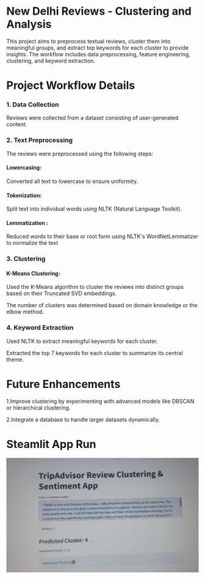 # New Delhi Reviews - Clustering and Analysis

This project aims to preprocess textual reviews, cluster them into meaningful groups, and extract top keywords for each cluster to provide insights. The workflow includes data preprocessing, feature engineering, clustering, and keyword extraction.

# Project Workflow Details

### 1. Data Collection

Reviews were collected from a dataset consisting of user-generated content.

### 2. Text Preprocessing
The reviews were preprocessed using the following steps:

#### Lowercasing:

Converted all text to lowercase to ensure uniformity.

#### Tokenization:

Split text into individual words using NLTK (Natural Language Toolkit).

#### Lemmatization :

Reduced words to their base or root form using NLTK's WordNetLemmatizer to normalize the text

### 3. Clustering
   
#### K-Means Clustering:

Used the K-Means algorithm to cluster the reviews into distinct groups based on their Truncated SVD embeddings.

The number of clusters was determined based on domain knowledge or the elbow method.

### 4. Keyword Extraction

Used NLTK to extract meaningful keywords for each cluster.

Extracted the top 7 keywords for each cluster to summarize its central theme.

# Future Enhancements

1.Improve clustering by experimenting with advanced models like DBSCAN or hierarchical clustering.

2.Integrate a database to handle larger datasets dynamically.

# Steamlit App Run
![image alt](https://github.com/sonalkothmire/NLP_HotelReview/blob/main/StreamlitRun.jpg)

